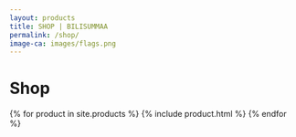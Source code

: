 ```yaml
---
layout: products
title: SHOP | BILISUMMAA
permalink: /shop/
image-ca: images/flags.png
---
```

 
<h1 class="col-12 textCenter mt-5"> Shop</h1>
{% for product in site.products %}
  {% include product.html %}
{% endfor %}



